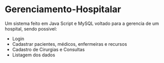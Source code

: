 # Gerenciamento-Hospitalar
Um sistema feito em Java Script e MySQL voltado para a gerencia de um hospital, sendo possivel:
- Login
- Cadastrar pacientes, médicos, enfermeiras e recursos
- Cadastro de Cirurgias e Consultas
- Listagem dos dados
